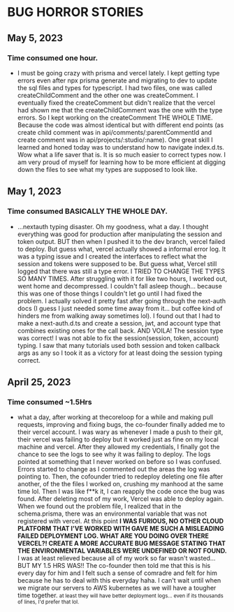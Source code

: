 # BUG HORROR STORIES

## May 5, 2023

### Time consumed one hour.

- I must be going crazy with prisma and vercel lately. I kept getting type errors even after npx prisma generate and migrating to dev to update the sql files and types for typescript. I had two files, one was called createChildComment and the other one was createComment. I eventually fixed the createComment but didn't realize that the vercel had shown me that the createChildComment was the one with the type errors. So I kept working on the createComment THE WHOLE TIME. Because the code was almost identical but with different end points (as create child comment was in api/comments/:parentCommentId and create comment was in api/projects/:studio/:name). One great skill I learned and honed today was to understand how to navigate index.d.ts. Wow what a life saver that is. It is so much easier to correct types now. I am very proud of myself for learning how to be more efficient at digging down the files to see what my types are supposed to look like.

## May 1, 2023

### Time consumed BASICALLY THE WHOLE DAY.

- ...nextauth typing disaster. Oh my goodness, what a day. I thought everything was good for production after manipulating the session and token output. BUT then when I pushed it to the dev branch, vercel failed to deploy. But guess what, vercel actually showed a informal error log. It was a typing issue and I created the interfaces to reflect what the session and tokens were supposed to be. But guess what, Vercel still logged that there was still a type error. I TRIED TO CHANGE THE TYPES SO MANY TIMES. After struggling with it for like two hours, I worked out, went home and decompressed. I couldn't fall asleep though... because this was one of those things I couldn't let go until I had fixed the problem. I actually solved it pretty fast after going through the next-auth docs (I guess I just needed some time away from it... but coffee kind of hinders me from walking away sometimes lol). I found out that I had to make a next-auth.d.ts and create a session, jwt, and account type that combines existing ones for the call back. AND VOILA! The session type was correct! I was not able to fix the session(session, token, account) typing. I saw that many tutorials used both session and token callback args as any so I took it as a victory for at least doing the session typing correct.

## April 25, 2023

### Time consumed ~1.5Hrs

- what a day, after working at thecoreloop for a while and making pull requests, improving and fixing bugs, the co-founder finally added me to their vercel account. I was wary as whenever I made a push to their git, their vercel was failing to deploy but it worked just as fine on my local machine and vercel. After they allowed my credentials, I finally got the chance to see the logs to see why it was failing to deploy. The logs pointed at something that I never worked on before so I was confused. Errors started to change as I commented out the areas the log was pointing to. Then, the cofounder tried to redeploy deleting one file after another, of the the files I worked on, crushing my manhood at the same time lol. Then I was like f\*\*k it, I can reapply the code once the bug was found. After deleting most of my work, Vercel was able to deploy again. When we found out the problem file, I realized that in the schema.prisma, there was an environmental variable that was not registered with vercel. At this point **I WAS FURIOUS, NO OTHER CLOUD PLATFORM THAT I'VE WORKED WITH GAVE ME SUCH A MISLEADING FAILED DEPLOYMENT LOG. WHAT ARE YOU DOING OVER THERE VERCEL?! CREATE A MORE ACCURATE BUG MESSAGE STATING THAT THE ENVIRONMENTAL VARIABLES WERE UNDEFINED OR NOT FOUND.** I was at least relieved because all of my work so far wasn't wasted... BUT MY 1.5 HRS WAS!! The co-founder then told me that this is his every day for him and I felt such a sense of comradre and felt for him because he has to deal with this everyday haha. I can't wait until when we migrate our servers to AWS kubernetes as we will have a tougher time together. <small>at least they will have better deployment logs... even if its thousands of lines, I'd prefer that lol.</small>
